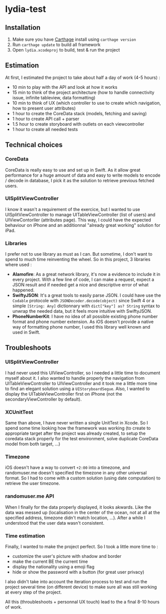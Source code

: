 # lydia-test

## Installation

1. Make sure you have [Carthage](https://github.com/Carthage/Carthage) install using `carthage version`
2. Run `carthage update` to build all framework
3. Open `lydia.xcodeproj` to build, test & run the project

## Estimation

At first, I estimated the project to take about half a day of work (4-5 hours) :
- 10 min to play with the API and look at how it works
- 15 min to think of the project architecture (how to handle connectivity issue, infinite tableview, data formatting)
- 10 min to think of UX (which controller to use to create which navigation, how to present user attributes)
- 1 hour to create the CoreData stack (models, fetching and saving)
- 1 hour to create API call + parser
- 1.5 hour to create storyboard with outlets on each viewcontroller
- 1 hour to create all needed tests

## Technical choices

### CoreData
CoreData is really easy to use and set up in Swift. As it allow great performance for a huge amount of data and easy to write models to encode / decode in database, I pick it as the solution to retrieve previous fetched users.

### UISplitViewController
I know it wasn't a requirement of the exercice, but I wanted to use UISplitViewController to manage UITableViewController (list of users) and UIViewContorller (attributes page). This way, I could have the expected behaviour on iPhone and an additionnal "already great working" solution for iPad.

### Libraries
I prefer not to use library as must as I can. But sometime, I don't want to spend to much time reinventing the wheel. So in this project, 3 libraries where used :

- **Alamofire**: As a great network library, it's now a evidence to include it in every project. With a few line of code, I can make a request, expect a JSON result and if needed get a nice and descriptive error of what happened.
- **SwiftyJSON**: It's a great tools to easily parse JSON. I could have use the `Codable` protocole with `JSONDecoder.decode(object)` since Swift 4 or a simple `[String: Any]` dictionnary with `dict["key"] as? String` syntax to unwrap the needed data, but it feels more intuitive with SwiftyJSON.
- **PhoneNumberKit**: I have no idea of all possible existing phone number format and phone number extension. As iOS doesn't provide a native way of formatting phone number, I used this library well known and used in Swift.

## Troubleshoots

### UISplitViewController
I had never used this UIViewController, so I needed a little time to document myself about it. I also wanted to handle properly the navigation from UITableViewController to UIViewController and it took me a little more time to find an elegant solution using a `UIStoryboardSegue`. Also, I wanted to display the UITableViewController first on iPhone (not the secondaryViewController by default).

### XCUnitTest
Same than above, I have never written a single UnitTest in Xcode. So I spend some time looking how the framework was working (to create to appropriate target after the project was already created, to setup the coredata stack properly for the test environment, solve duplicate CoreData model from both target, ...)

### Timezone
iOS doesn't have a way to convert `+2:00` into a timezone, and randomuser.me doesn't specified the timezone in any other universal format. So I had to come with a custom solution (using date computation) to retrieve the user timezone.

### randomuser.me API
When I finally for the data properly displayed, it looks akwards. Like the data was messed up (localisation in the center of the ocean, not at all at the specified address, timezone didn't match location, ...). After a while I understood that the user data wasn't consistent.

### Time estimation
Finally, I wanted to make the project perfect. So I took a little more time to : 
- customize the user's picture with shadow and border
- make the current BE the current time
- display the nationality using a emoji flag
- hide or show the password with a button (for great user privacy)

I also didn't take into account the iteration process to test and run the project several time (on different device) to make sure all was still working at every step of the project.

All this (throubleshoots + personnal UX touch) lead to the a final 8-10 hours of work.
